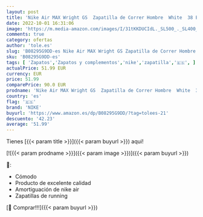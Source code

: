 ```yaml
---
layout: post
title: 'Nike Air MAX Wright GS  Zapatilla de Correr Hombre  White  38 EU'
date: 2022-10-01 16:31:06
image: 'https://m.media-amazon.com/images/I/31tKKDUCIdL._SL500_._SL400_.jpg'
comments: true
category: ofertas
author: 'tole.es'
slug: 'B08295G9DD-es Nike Air MAX Wright GS Zapatilla de Correr Hombre White 38 EU'
sku: 'B08295G9DD-es'
tags: [ 'Zapatos','Zapatos y complementos','nike','zapatilla','🇪🇸', ]
actualPrice: 51.99 EUR
currency: EUR
price: 51.99
comparePrice: 90.0 EUR
prodname: 'Nike Air MAX Wright GS  Zapatilla de Correr Hombre  White  38 EU'
country: 'es'
flag: '🇪🇸'
brand: 'NIKE'
buyurl: 'https://www.amazon.es/dp/B08295G9DD/?tag=tolees-21'
descuento: '42.23'
average: '51.99'
---
```


Tienes [{{< param title >}}]({{< param buyurl >}}) aqui!

[![{{< param prodname >}}]({{< param image >}})]({{< param buyurl >}})

🔎:

- Cómodo
- Producto de excelente calidad
- Amortiguación de nike air
- Zapatillas de running

[🛒 Comprar!!!]({{< param buyurl >}})
